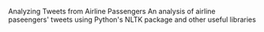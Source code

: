 Analyzing Tweets from Airline Passengers
An analysis of airline paseengers' tweets using Python's NLTK package and other useful libraries
